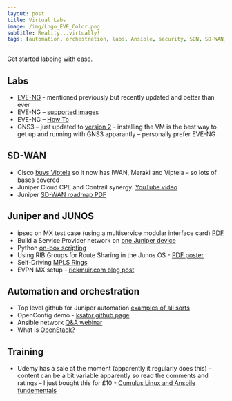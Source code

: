 ```yaml
---
layout: post
title: Virtual Labs
image: /img/Logo_EVE_Color.png
subtitle: Reality...virtually!
tags: [automation, orchestration, labs, Ansible, security, SDN, SD-WAN, Juniper, JUNOS, EVE-NG, BGP, GNS3, openstack, Cisco, Viptela, MPLS, Python]
---
```


Get started labbing with ease. 

## Labs

* [EVE-NG](http://www.eve-ng.net) - mentioned previously but recently updated and better than ever
* EVE-NG – [supported images](http://www.eve-ng.net/index.php/documentation/supported-images)
* EVE-NG – [How To](http://www.eve-ng.net/index.php/documentation/howto-s-2)
* GNS3 – just updated to [version 2](https://www.gns3.com/discussions/gns3-2-0-released) - installing the VM is the best way to get up and running with GNS3 apparantly – personally prefer EVE-NG

 
## SD-WAN

* Cisco [buys Viptela](https://techcrunch.com/2017/05/01/cisco-scoops-up-yet-another-cloud-company-acquiring-sd-wan-startup-viptela-for-610-m/) so it now has IWAN, Meraki and Viptela – so lots of bases covered
* Juniper Cloud CPE and Contrail synergy. [YouTube video](https://youtu.be/5VcwPla_9uQ)
* Juniper [SD-WAN roadmap PDF](https://files.acrobat.com/a/preview/ebff5afe-5b9b-48b9-8b67-88ef74efce05)

 
## Juniper and JUNOS

* ipsec on MX test case (using a multiservice modular interface card) [PDF](www.juniper.net%2Ftechpubs%2Fen_US%2Frelease-independent%2Fsolutions%2Finformation-products%2Fpathway-pages%2Fipsec-ms-mic.pdf&usg=AFQjCNHMw5hE88NYR2EtIUH0HoT_YbZ0gA)
* Build a Service Provider network on [one Juniper device](http://forums.juniper.net/t5/Routing/How-To-Build-a-service-provider-network-with-a-single-Juniper/ta-p/305637)
* Python [on-box scripting](http://forums.juniper.net/t5/Automation/FAQ-Learning-About-JET-Part-1-Python-on-Junos-OS/ta-p/297659)
* Using RIB Groups for Route Sharing in the Junos OS - [PDF poster](http://www.juniper.net/assets/us/en/local/pdf/books/day-one-poster-rib-groups.pdf)
* Self-Driving [MPLS Rings](http://forums.juniper.net/t5/TheRoutingChurn/Self-Driving-MPLS-Rings/ba-p/305309)
* EVPN MX setup - [rickmuir.com blog post](http://rickmur.com/evpn-configuration/)


## Automation and orchestration

* Top level github for Juniper automation [examples of all sorts](https://github.com/Juniper/junosautomation?files=1)
* OpenConfig demo - [ksator github page](https://github.com/ksator/openconfig-demo-with-juniper-devices/blob/master/README.md)
* Ansible network [Q&A webinar](https://www.ansible.com/webinars-training/ask-an-expert-networking-mar-2017)
* What is [OpenStack?](https://blog.rackspace.com/what-is-openstack-the-basics-part-1)

 
## Training

* Udemy has a sale at the moment (apparently it regularly does this) – content can be a bit variable apparently so read the comments and ratings – I just bought this for £10 - [Cumulus Linux and Ansbile fundementals](https://www.udemy.com/cumulus-linux-fundamentals-plus-ansible-automation/learn/v4/content)
